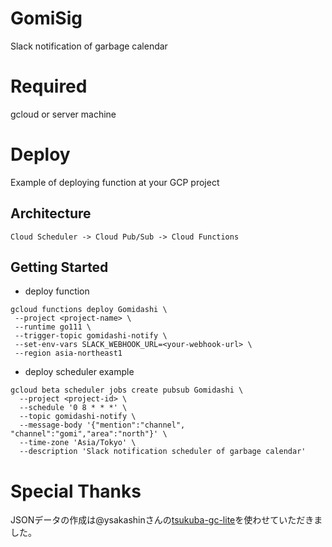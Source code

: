 # GomiSig
Slack notification of garbage calendar

# Required
gcloud or server machine

# Deploy
Example of deploying function at your GCP project

## Architecture
`Cloud Scheduler -> Cloud Pub/Sub -> Cloud Functions`

## Getting Started
* deploy function
```
gcloud functions deploy Gomidashi \
 --project <project-name> \
 --runtime go111 \
 --trigger-topic gomidashi-notify \
 --set-env-vars SLACK_WEBHOOK_URL=<your-webhook-url> \
 --region asia-northeast1
```

* deploy scheduler example
```
gcloud beta scheduler jobs create pubsub Gomidashi \
  --project <project-id> \
  --schedule '0 8 * * *' \
  --topic gomidashi-notify \
  --message-body '{"mention":"channel", "channel":"gomi","area":"north"}' \
  --time-zone 'Asia/Tokyo' \
  --description 'Slack notification scheduler of garbage calendar'
```

# Special Thanks
JSONデータの作成は@ysakashinさんの[tsukuba-gc-lite](https://github.com/ysakasin/tsukuba-gc-lite)を使わせていただきました。

